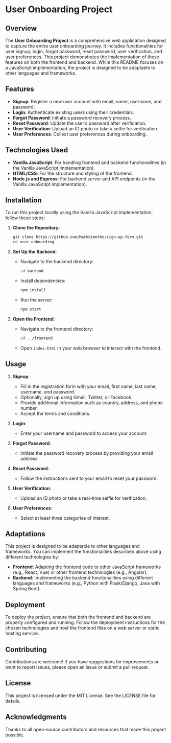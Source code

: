 # User Onboarding Project

## Overview

The **User Onboarding Project** is a comprehensive web application designed to capture the entire user onboarding journey. It includes functionalities for user signup, login, forgot password, reset password, user verification, and user preferences. This project demonstrates the implementation of these features on both the frontend and backend. While this README focuses on a JavaScript implementation, the project is designed to be adaptable to other languages and frameworks.

## Features

- **Signup**: Register a new user account with email, name, username, and password.
- **Login**: Authenticate existing users using their credentials.
- **Forgot Password**: Initiate a password recovery process.
- **Reset Password**: Update the user’s password after verification.
- **User Verification**: Upload an ID photo or take a selfie for verification.
- **User Preferences**: Collect user preferences during onboarding.

## Technologies Used

- **Vanilla JavaScript**: For handling frontend and backend functionalities (in the Vanilla JavaScript implementation).
- **HTML/CSS**: For the structure and styling of the frontend.
- **Node.js and Express**: For backend server and API endpoints (in the Vanilla JavaScript implementation).

## Installation

To run this project locally using the Vanilla JavaScript implementation, follow these steps:

1. **Clone the Repository**:
    ```bash
    git clone https://github.com/Markkimotho/sign-up-form.git
    cd user-onboarding
    ```

2. **Set Up the Backend**:
    - Navigate to the backend directory:
      ```bash
      cd backend
      ```
    - Install dependencies:
      ```bash
      npm install
      ```
    - Run the server:
      ```bash
      npm start
      ```

3. **Open the Frontend**:
    - Navigate to the frontend directory:
      ```bash
      cd ../frontend
      ```
    - Open `index.html` in your web browser to interact with the frontend.

## Usage

1. **Signup**: 
    - Fill in the registration form with your email, first name, last name, username, and password.
    - Optionally, sign up using Gmail, Twitter, or Facebook.
    - Provide additional information such as country, address, and phone number.
    - Accept the terms and conditions.

2. **Login**:
    - Enter your username and password to access your account.

3. **Forgot Password**:
    - Initiate the password recovery process by providing your email address.

4. **Reset Password**:
    - Follow the instructions sent to your email to reset your password.

5. **User Verification**:
    - Upload an ID photo or take a real-time selfie for verification.

6. **User Preferences**:
    - Select at least three categories of interest.

## Adaptations

This project is designed to be adaptable to other languages and frameworks. You can implement the functionalities described above using different technologies by:

- **Frontend**: Adapting the frontend code to other JavaScript frameworks (e.g., React, Vue) or other frontend technologies (e.g., Angular).
- **Backend**: Implementing the backend functionalities using different languages and frameworks (e.g., Python with Flask/Django, Java with Spring Boot).

## Deployment

To deploy the project, ensure that both the frontend and backend are properly configured and running. Follow the deployment instructions for the chosen technologies and host the frontend files on a web server or static hosting service.

## Contributing

Contributions are welcome! If you have suggestions for improvements or want to report issues, please open an issue or submit a pull request.

## License

This project is licensed under the MIT License. See the LICENSE file for details.

## Acknowledgments

Thanks to all open-source contributors and resources that made this project possible.

